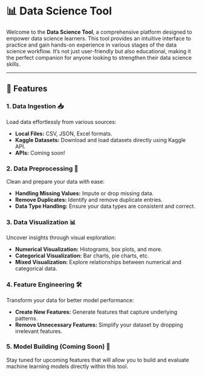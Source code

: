 # 📊 Data Science Tool

Welcome to the **Data Science Tool**, a comprehensive platform designed to empower data science learners. This tool provides an intuitive interface to practice and gain hands-on experience in various stages of the data science workflow. It’s not just user-friendly but also educational, making it the perfect companion for anyone looking to strengthen their data science skills.

---

## 🚀 Features

### 1. Data Ingestion 📥
Load data effortlessly from various sources:
- **Local Files:** CSV, JSON, Excel formats.
- **Kaggle Datasets:** Download and load datasets directly using Kaggle API.
- **APIs:** Coming soon! 

### 2. Data Preprocessing 🧹
Clean and prepare your data with ease:
- **Handling Missing Values:** Impute or drop missing data.
- **Remove Duplicates:** Identify and remove duplicate entries.
- **Data Type Handling:** Ensure your data types are consistent and correct.

### 3. Data Visualization 📊
Uncover insights through visual exploration:
- **Numerical Visualization:** Histograms, box plots, and more.
- **Categorical Visualization:** Bar charts, pie charts, etc.
- **Mixed Visualization:** Explore relationships between numerical and categorical data.

### 4. Feature Engineering 🛠️
Transform your data for better model performance:
- **Create New Features:** Generate features that capture underlying patterns.
- **Remove Unnecessary Features:** Simplify your dataset by dropping irrelevant features.

### 5. Model Building (Coming Soon) 🤖
Stay tuned for upcoming features that will allow you to build and evaluate machine learning models directly within this tool.